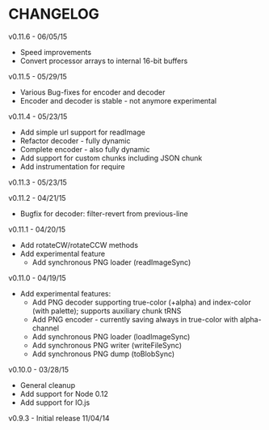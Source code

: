 CHANGELOG
=========

v0.11.6 - 06/05/15
* Speed improvements
* Convert processor arrays to internal 16-bit buffers

v0.11.5 - 05/29/15
* Various Bug-fixes for encoder and decoder
* Encoder and decoder is stable - not anymore experimental

v0.11.4 - 05/23/15
* Add simple url support for readImage
* Refactor decoder - fully dynamic
* Complete encoder - also fully dynamic
* Add support for custom chunks including JSON chunk
* Add instrumentation for require

v0.11.3 - 05/23/15

v0.11.2 - 04/21/15
* Bugfix for decoder: filter-revert from previous-line

v0.11.1 - 04/20/15
* Add rotateCW/rotateCCW methods
* Add experimental feature
  * Add synchronous PNG loader (readImageSync)

v0.11.0 - 04/19/15
* Add experimental features:
  * Add PNG decoder supporting true-color (+alpha) and index-color (with palette); supports auxiliary chunk tRNS
  * Add PNG encoder - currently saving always in true-color with alpha-channel
  * Add synchronous PNG loader (loadImageSync)
  * Add synchronous PNG writer (writeFileSync)
  * Add synchronous PNG dump (toBlobSync)

v0.10.0 - 03/28/15
* General cleanup
* Add support for Node 0.12
* Add support for IO.js

v0.9.3 - Initial release 11/04/14
